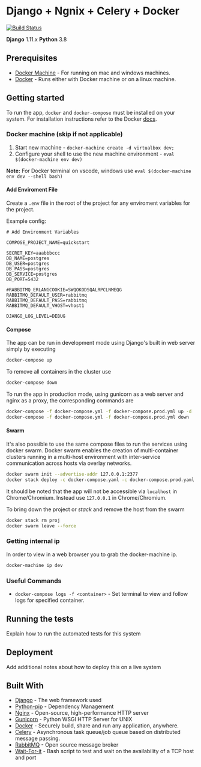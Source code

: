 # Django + Ngnix + Celery + Docker
[![Build Status](https://travis-ci.org/LazerCube/django-quickstart-celery-docker.svg?branch=master)](https://travis-ci.org/LazerCube/django-quickstart-celery-docker)

**Django** 1.11.x
**Python** 3.8

## Prerequisites

- [Docker Machine](https://docs.docker.com/machine/install-machine/) - For running on mac and windows machines.
- [Docker](https://docs.docker.com/install/) - Runs either with Docker machine or on a linux machine.

## Getting started

To run the app, `docker` and `docker-compose` must be installed on your system. For installation
instructions refer to the Docker [docs](https://docs.docker.com/compose/install/).

### Docker machine (skip if not applicable)

1. Start new machine - `docker-machine create -d virtualbox dev;`
1. Configure your shell to use the new machine environment - `eval $(docker-machine env dev)`

**Note:** For Docker terminal on vscode, windows use `eval $(docker-machine env dev --shell bash)`

#### Add Enviroment File

Create a `.env` file in the root of the project for any enviroment variables for the project.

Example config:

```.gitignore
# Add Environment Variables

COMPOSE_PROJECT_NAME=quickstart

SECRET_KEY=aaabbbccc
DB_NAME=postgres
DB_USER=postgres
DB_PASS=postgres
DB_SERVICE=postgres
DB_PORT=5432

#RABBITMQ_ERLANGCOOKIE=SWQOKODSQALRPCLNMEQG
RABBITMQ_DEFAULT_USER=rabbitmq
RABBITMQ_DEFAULT_PASS=rabbitmq
RABBITMQ_DEFAULT_VHOST=vhost1

DJANGO_LOG_LEVEL=DEBUG
```

#### Compose

The app can be run in development mode using Django's built in web server simply by executing

```bash
docker-compose up
```

To remove all containers in the cluster use

```bash
docker-compose down
```

To run the app in production mode, using gunicorn as a web server and nginx as a proxy, the
corresponding commands are

```bash
docker-compose -f docker-compose.yml -f docker-compose.prod.yml up -d
docker-compose -f docker-compose.yml -f docker-compose.prod.yml down
```

#### Swarm

It's also possible to use the same compose files to run the services using docker swarm. Docker
swarm enables the creation of multi-container clusters running in a multi-host environment with
inter-service communication across hosts via overlay networks.

```bash
docker swarm init --advertise-addr 127.0.0.1:2377
docker stack deploy -c docker-compose.yaml -c docker-compose.prod.yaml proj
```

It should be noted that the app will not be accessible via `localhost` in Chrome/Chromium. Instead
use `127.0.0.1` in Chrome/Chromium.

To bring down the project or _stack_ and remove the host from the swarm

```bash
docker stack rm proj
docker swarm leave --force
```

### Getting internal ip

In order to view in a web browser you to grab the docker-machine ip.

```bash
docker-machine ip dev
```

### Useful Commands

- `docker-compose logs -f <container>` - Set terminal to view and follow logs for specified container.

## Running the tests

Explain how to run the automated tests for this system

## Deployment

Add additional notes about how to deploy this on a live system

## Built With

- [Django](https://www.djangoproject.com/) - The web framework used
- [Python-pip](https://pypi.python.org/pypi/pip) - Dependency Management
- [Nginx](https://www.nginx.com/resources/wiki/) - Open-source, high-performance HTTP server
- [Gunicorn](http://gunicorn.org/) - Python WSGI HTTP Server for UNIX
- [Docker](https://www.docker.com/) - Securely build, share and run any application, anywhere.
- [Celery](http://www.celeryproject.org/) - Asynchronous task queue/job queue based on distributed message passing.
- [RabbitMQ](https://www.rabbitmq.com/) - Open source message broker
- [Wait-For-it](https://github.com/vishnubob/wait-for-it) - Bash script to test and wait on the availability of a TCP host and port
